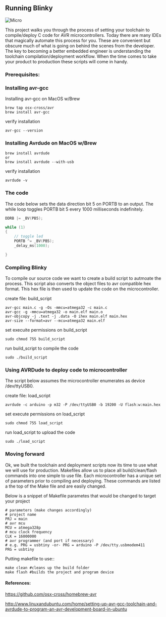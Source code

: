 ## Running Blinky

![Micro](https://www.elprocus.com/wp-content/uploads/2014/06/410.jpg)

This project walks you through the process of setting your toolchain to compile/deploy C code for AVR microcontrollers. Today there are many IDEs that magically automate this process for you. These are convenient but obscure much of what is going on behind the scenes from the developer. The key to becoming a better embedded engineer is understanding the toolchain compilation/deployment workflow. When the time comes to take your product to production these scripts will come in handy.

### Prerequisites:

### Installing avr-gcc

Installing avr-gcc on MacOS w/Brew
```console
brew tap osx-cross/avr
brew install avr-gcc
```
verify installation
```console
avr-gcc --version
```

### Installing Avrdude on MacOS w/Brew
```console
brew install avrdude
or
brew install avrdude --with-usb
```
verify installation
```console
avrdude -v
```

### The code
The code below sets the data direction bit 5 on PORTB to an output. The while loop toggles PORTB bit 5 every 1000 milliseconds indefinitely.
```c++
DDRB |= _BV(PB5);

while (1)
{
    // toggle led
    PORTB ^= _BV(PB5);
    _delay_ms(1000);

}
```
### Compiling Blinky
To compile our source code we want to create a build script to autmoate the process. This script also converts the object files to avr compatible hex format. This hex file is then used to update the code on the microcontroller.

create file: build_script

```console
avr-gcc main.c -g -Os -mmcu=atmega32 -c main.c
avr-gcc -g -mmcu=atmega32 -o main.elf main.o
avr-objcopy -j .text -j .data -O ihex main.elf main.hex
avr-size --format=avr --mcu=atmega32 main.elf
```

set execuite permissions on build_script
```console
sudo chmod 755 build_script
```
 run build_script to compile the code
```console
sudo ./build_script
```

### Using AVRDude to deploy code to microcontroller
The script below assumes the microcontroller enumerates as device /dev/ttyUSB0.

create file: load_script
```console
avrdude -c arduino -p m32 -P /dev/ttyUSB0 -b 19200 -U flash:w:main.hex
```

set execute permissions on load_script
```console
sudo chmod 755 load_script
```
run load_script to upload the code
```console
sudo ./load_script
```

### Moving forward
Ok, we built the toolchain and deployment scripts now its time to use what we will use for production. Makefiles allow us to place all build/clean/flash commands into one simple to use file. Each microcontroller has a unique set of parameters prior to compiling and deploying. These commands are listed a the top of the Make file and are easily changed.

Below is a snippet of Makefile parametes that would be changed to target your project
```console
# parameters (make changes accordingly)
# project name
PRJ = main
# avr mcu
MCU = atmega328p
# mcu clock frequency
CLK = 16000000
# avr programmer (and port if necessary)
# e.g. PRG = usbtiny -or- PRG = arduino -P /dev/tty.usbmodem411
PRG = usbtiny
```

Putting makefile to use::
```console
make clean #cleans up the build folder
make flash #builds the project and program device
```


#### References:
https://github.com/osx-cross/homebrew-avr

http://www.linuxandubuntu.com/home/setting-up-avr-gcc-toolchain-and-avrdude-to-program-an-avr-development-board-in-ubuntu